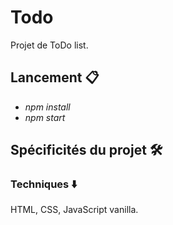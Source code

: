# Todo

Projet de ToDo list.

## Lancement :clipboard:

* _npm install_
* _npm start_

## Spécificités du projet :hammer_and_wrench:

### Techniques :arrow_down:

HTML, CSS, JavaScript vanilla.



